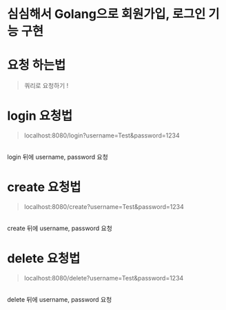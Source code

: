 # 심심해서 Golang으로 회원가입, 로그인 기능 구현

# 요청 하는법
> 쿼리로 요청하기 !

# login 요청법 
> localhost:8080/login?username=Test&password=1234
<br>
login 뒤에 username, password 요청

# create 요청법
> localhost:8080/create?username=Test&password=1234
<br>
create 뒤에 username, password 요청

# delete 요청법
> localhost:8080/delete?username=Test&password=1234
<br>
delete 뒤에 username, password 요청
